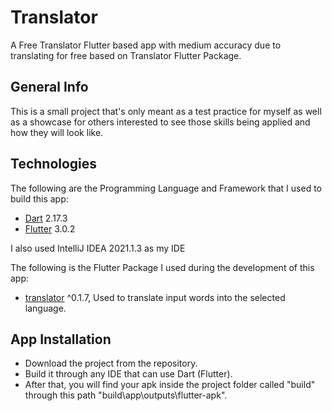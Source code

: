 # Translator

A Free Translator Flutter based app with medium accuracy due to translating for free based on Translator Flutter Package.

## General Info

This is a small project that's only meant as a test practice for myself as well as a showcase for others interested to see those skills being applied and how they will look like.

## Technologies

The following are the Programming Language and Framework that I used to build this app:
   * [Dart](https://dart.dev/get-dart) 2.17.3 
   * [Flutter](https://docs.flutter.dev/get-started/install) 3.0.2
   
I also used IntelliJ IDEA 2021.1.3 as my IDE   

The following is the Flutter Package I used during the development of this app:
 * [translator](https://pub.dev/packages/translator) ^0.1.7, Used to translate input words into the selected language.

## App Installation

 * Download the project from the repository.
 * Build it through any IDE that can use Dart (Flutter).
 * After that, you will find your apk inside the project folder called "build" through this path "build\app\outputs\flutter-apk".
